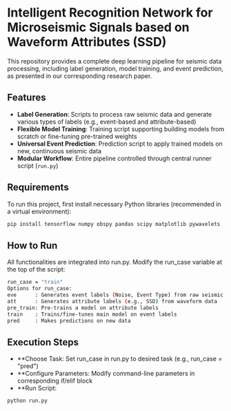 # Intelligent Recognition Network for Microseismic Signals based on Waveform Attributes (SSD)

This repository provides a complete deep learning pipeline for seismic data processing, including label generation, model training, and event prediction, as presented in our corresponding research paper.

## Features
- **Label Generation**: Scripts to process raw seismic data and generate various types of labels (e.g., event-based and attribute-based)
- **Flexible Model Training**: Training script supporting building models from scratch or fine-tuning pre-trained weights
- **Universal Event Prediction**: Prediction script to apply trained models on new, continuous seismic data
- **Modular Workflow**: Entire pipeline controlled through central runner script (`run.py`)

## Requirements
To run this project, first install necessary Python libraries (recommended in a virtual environment):
```bash
pip install tensorflow numpy obspy pandas scipy matplotlib pywavelets
```

## How to Run
All functionalities are integrated into run.py. Modify the run_case variable at the top of the script:
```bash
run_case = "train"  
Options for run_case:
eve      : Generates event labels (Noise, Event Type) from raw seismic data
att      : Generates attribute labels (e.g., SSD) from waveform data
pre_train: Pre-trains a model on attribute labels
train    : Trains/fine-tunes main model on event labels
pred     : Makes predictions on new data
```
## Execution Steps
- **Choose Task: Set run_case in run.py to desired task (e.g., run_case = "pred")
- **Configure Parameters: Modify command-line parameters in corresponding if/elif block
- **Run Script:
```bash
python run.py
```
